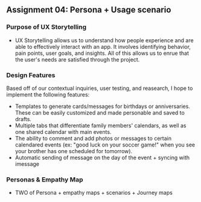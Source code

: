 ## Assignment 04: Persona + Usage scenario


### Purpose of UX Storytelling 
- UX Storytelling allows us to understand how people experience and are able to effectively interact with an app. It involves identifying behavior, pain points, user goals, and insights. All of this allows us to enrue that the user's needs are satisfied through the project. 

### Design Features
Based off of our contextual inquiries, user testing, and reasearch, I hope to implement the following features:
- Templates to generate cards/messages for birthdays or anniversaries. These can be easily customized and made personable and saved to drafts.
- Multiple tabs that differentiate family members' calendars, as well as one shared calendar with main events.
- The ability to comment and add photos or messages to certain calendared events (ex: "good luck on your soccer game!" when you see your brother has one scheduled for tomorrow). 
- Automatic sending of message on the day of the event + syncing with imessage

### Personas & Empathy Map
- TWO of Persona + empathy maps + scenarios + Journey maps 
